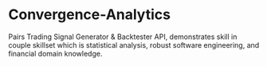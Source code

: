 # Convergence-Analytics
Pairs Trading Signal Generator &amp; Backtester API, demonstrates skill in couple skillset which is statistical analysis, robust software engineering, and financial domain knowledge.
